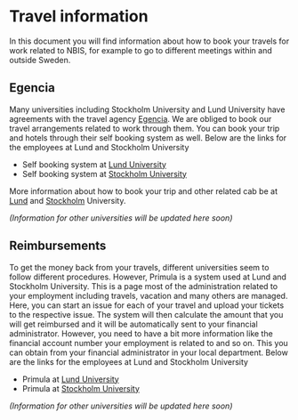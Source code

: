 # Travel information

In this document you will find information about how to book your travels
for work related to NBIS, for example to go to different meetings within and
outside Sweden.

## Egencia

Many universities including Stockholm University and Lund University have
agreements with the travel agency [Egencia][egencia]. We are obliged to book
our travel arrangements related to work through them. You can book your trip
and hotels through their self booking system as well. Below are the links for
the employees at Lund  and Stockholm University

* Self booking system at [Lund University][egencia-lu]
* Self booking system at [Stockholm University][egencia-su]

More information about how to book your trip and other related cab be at [Lund][travel-lu]
 and [Stockholm][travel-su] University.

 *(Information for other universities will be updated here soon)*

## Reimbursements

To get the money back from your travels, different universities seem to follow
different procedures. However, Primula is a system used at Lund and Stockholm
University. This is a page most of the administration related to your employment
including travels, vacation and many others are managed. Here, you can start
an issue for each of your travel and upload your tickets to the respective
issue. The system will then calculate the amount that you will get reimbursed
and it will be automatically sent to your financial administrator. However, you
 need to have a bit more information like the financial account number your
 employment is related to and so on. This you can obtain from your financial
 administrator in your local department. Below are the links for the
 employees at Lund  and Stockholm University


* Primula at [Lund University][primula-lu]
* Primula at [Stockholm University][primula-su]

 *(Information for other universities will be updated here soon)*



[egencia]: https://www.egencia.com/public/se/
[egencia-lu]: http://lu.egencia.se/
[egencia-su]: http://su.egencia.se/
[primula-lu]: https://primweb.adm.lu.se/
[primula-su]: http://hr.su.se/
[travel-lu]: https://www.staff.lu.se/support-and-tools/business-travel/how-to-book-a-trip
[travel-su]: https://www.su.se/english/staff/personnel/travel/travel-contact-information-egencia-1.442015
